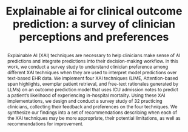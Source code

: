 ---
title: "Explainable ai for clinical outcome prediction: a survey of clinician perceptions and preferences"
authors: "<strong>Jun Hou</strong>, Lucy Lu Wang"
venue: "2025 AMIA Summits on Translational Science Proceedings"
image: "assets/images/papers/XAI-Clinician.png" # Path to your thumbnail image
pdf: "https://pmc.ncbi.nlm.nih.gov/articles/PMC12150750/"
code: "https://github.com/JuneHou/XAI MOR Survey.git"
abstract: "Explainable AI (XAI) techniques are necessary to help clinicians make sense of AI predictions and integrate predictions into their decision-making workflow. In this work, we conduct a survey study to understand clinician preference among different XAI techniques when they are used to interpret model predictions over text-based EHR data. We implement four XAI techniques (LIME, Attention-based span highlights, exemplar patient retrieval, and free-text rationales generated by LLMs) on an outcome prediction model that uses ICU admission notes to predict a patient’s likelihood of experiencing in-hospital mortality. Using these XAI implementations, we design and conduct a survey study of 32 practicing clinicians, collecting their feedback and preferences on the four techniques. We synthesize our findings into a set of recommendations describing when each of the XAI techniques may be more appropriate, their potential limitations, as well as recommendations for improvement."
---